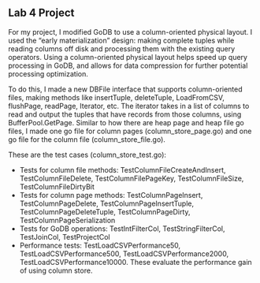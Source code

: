 ## Lab 4 Project

For my project, I modified GoDB to use a column-oriented physical layout. I used the “early materialization” design: making complete tuples while reading columns off disk and processing them with the existing query operators. Using a column-oriented physical layout helps speed up query processing in GoDB, and allows for data compression for further potential processing optimization.

To do this, I made a new DBFile interface that supports column-oriented files, making methods like insertTuple, deleteTuple, LoadFromCSV, flushPage, readPage, Iterator, etc. The iterator takes in a list of columns to read and output the tuples that have records from those columns, using BufferPool.GetPage. Similar to how there are heap page and heap file go files, I made one go file for column pages (column_store_page.go) and one go file for the column file (column_store_file.go). 

These are the test cases (column_store_test.go):
- Tests for column file methods: TestColumnFileCreateAndInsert, TestColumnFileDelete, TestColumnFilePageKey, TestColumnFileSize, TestColumnFileDirtyBit
- Tests for column page methods: TestColumnPageInsert, TestColumnPageDelete, TestColumnPageInsertTuple, TestColumnPageDeleteTuple, TestColumnPageDirty, TestColumnPageSerialization
- Tests for GoDB operations: TestIntFilterCol, TestStringFilterCol, TestJoinCol, TestProjectCol
- Performance tests: TestLoadCSVPerformance50, TestLoadCSVPerformance500, TestLoadCSVPerformance2000, TestLoadCSVPerformance10000. These evaluate the performance gain of using column store.
